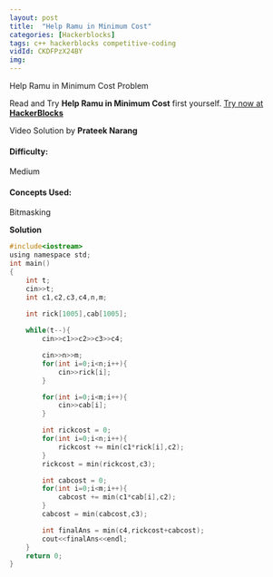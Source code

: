 ```yaml
---
layout: post
title:  "Help Ramu in Minimum Cost"
categories: [Hackerblocks]
tags: c++ hackerblocks competitive-coding
vidId: CKDFPzX24BY
img: 
---
```



Help Ramu in Minimum Cost Problem


Read and Try **Help Ramu in Minimum Cost** first yourself.
[Try now at **HackerBlocks**](https://hack.codingblocks.com/contests/c/1001/104)


Video Solution by **Prateek Narang**

#### **Difficulty**: 
Medium

#### **Concepts Used**:
Bitmasking

**Solution**

```c
#include<iostream>
using namespace std;
int main()
{ 
    int t; 
    cin>>t;
    int c1,c2,c3,c4,n,m;

    int rick[1005],cab[1005];
    
    while(t--){
        cin>>c1>>c2>>c3>>c4;

        cin>>n>>m;
        for(int i=0;i<n;i++){
            cin>>rick[i];
        }

        for(int i=0;i<m;i++){
            cin>>cab[i];
        }

        int rickcost = 0;
        for(int i=0;i<n;i++){
            rickcost += min(c1*rick[i],c2);
        }
        rickcost = min(rickcost,c3);

        int cabcost = 0;
        for(int i=0;i<m;i++){
            cabcost += min(c1*cab[i],c2);
        }
        cabcost = min(cabcost,c3);

        int finalAns = min(c4,rickcost+cabcost);
        cout<<finalAns<<endl;
    }
    return 0;
}

```

